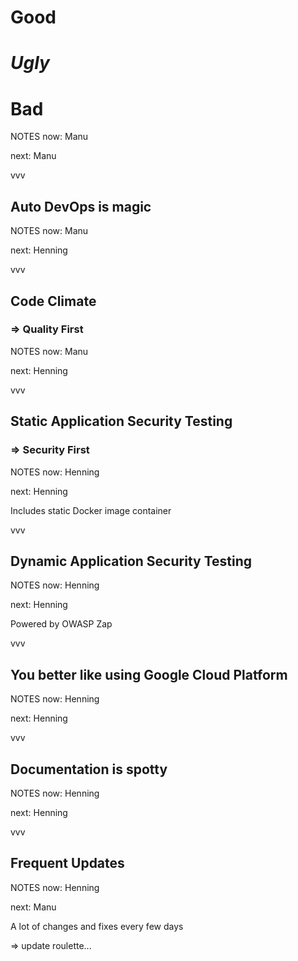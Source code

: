 #   Good<!-- .element: class="fragment" data-fragment-index="1" -->

#   *Ugly*<!-- .element: class="fragment" data-fragment-index="3" -->

#   Bad<!-- .element: class="fragment" data-fragment-index="2" -->

NOTES
now:  Manu

next: Manu

vvv

##  Auto DevOps is magic

NOTES
now:  Manu

next: Henning

vvv

##  Code Climate
### => Quality First<!-- .element: class="fragment"-->

NOTES
now:  Manu

next: Henning

vvv

##  Static Application Security Testing
### => Security First<!-- .element: class="fragment"-->

NOTES
now:  Henning

next: Henning

Includes static Docker image container

vvv

##  Dynamic Application Security Testing 

NOTES
now:  Henning

next: Henning

Powered by OWASP Zap

vvv

##  You better like using Google Cloud Platform

NOTES
now:  Henning

next: Henning

vvv

##  Documentation is spotty

NOTES
now:  Henning

next: Henning

vvv

##  Frequent Updates

NOTES
now:  Henning

next: Manu

A lot of changes and fixes every few days

=> update roulette...

